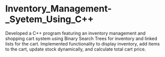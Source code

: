 # Inventory_Management-_Syetem_Using_C++
Developed a C++ program featuring an inventory management and shopping cart system using Binary Search Trees for inventory and linked lists for the cart. Implemented functionality to display inventory, add items to the cart, update stock dynamically, and calculate total cart price.

